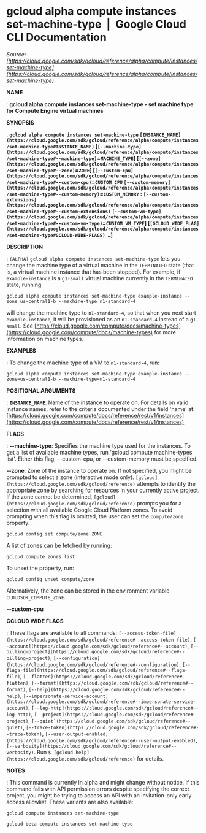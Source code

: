 # gcloud alpha compute instances set-machine-type  |  Google Cloud CLI Documentation

*Source: [https://cloud.google.com/sdk/gcloud/reference/alpha/compute/instances/set-machine-type](https://cloud.google.com/sdk/gcloud/reference/alpha/compute/instances/set-machine-type)*

**NAME**

: **gcloud alpha compute instances set-machine-type - set machine type for Compute Engine virtual machines**

**SYNOPSIS**

: **`gcloud alpha compute instances set-machine-type` `[INSTANCE_NAME](https://cloud.google.com/sdk/gcloud/reference/alpha/compute/instances/set-machine-type#INSTANCE_NAME)` [`[--machine-type](https://cloud.google.com/sdk/gcloud/reference/alpha/compute/instances/set-machine-type#--machine-type)`=`MACHINE_TYPE`] [`[--zone](https://cloud.google.com/sdk/gcloud/reference/alpha/compute/instances/set-machine-type#--zone)`=`ZONE`] [`[--custom-cpu](https://cloud.google.com/sdk/gcloud/reference/alpha/compute/instances/set-machine-type#--custom-cpu)`=`CUSTOM_CPU` `[--custom-memory](https://cloud.google.com/sdk/gcloud/reference/alpha/compute/instances/set-machine-type#--custom-memory)`=`CUSTOM_MEMORY` : `[--custom-extensions](https://cloud.google.com/sdk/gcloud/reference/alpha/compute/instances/set-machine-type#--custom-extensions)` `[--custom-vm-type](https://cloud.google.com/sdk/gcloud/reference/alpha/compute/instances/set-machine-type#--custom-vm-type)`=`CUSTOM_VM_TYPE`] [`[GCLOUD_WIDE_FLAG](https://cloud.google.com/sdk/gcloud/reference/alpha/compute/instances/set-machine-type#GCLOUD-WIDE-FLAGS) …`]**

**DESCRIPTION**

: `(ALPHA)` ``gcloud alpha compute instances
set-machine-type`` lets you change the machine type of a
virtual machine in the `TERMINATED` state (that is, a virtual machine
instance that has been stopped).
For example, if ``example-instance`` is a
``g1-small`` virtual machine currently in the
`TERMINATED` state, running:

```
gcloud alpha compute instances set-machine-type example-instance --zone us-central1-b --machine-type n1-standard-4
```

will change the machine type to
``n1-standard-4``, so that when you next start
``example-instance``, it will be provisioned as
an ``n1-standard-4`` instead of a
``g1-small``.
See [https://cloud.google.com/compute/docs/machine-types](https://cloud.google.com/compute/docs/machine-types)
for more information on machine types.

**EXAMPLES**

: To change the machine type of a VM to `n1-standard-4`, run:

```
gcloud alpha compute instances set-machine-type example-instance --zone=us-central1-b --machine-type=n1-standard-4
```

**POSITIONAL ARGUMENTS**

: **`INSTANCE_NAME`**:
Name of the instance to operate on. For details on valid instance names, refer
to the criteria documented under the field 'name' at: [https://cloud.google.com/compute/docs/reference/rest/v1/instances](https://cloud.google.com/compute/docs/reference/rest/v1/instances)

**FLAGS**

: **--machine-type**:
Specifies the machine type used for the instances. To get a list of available
machine types, run 'gcloud compute machine-types list'. Either this flag,
--custom-cpu, or --custom-memory must be specified.

**--zone**:
Zone of the instance to operate on. If not specified, you might be prompted to
select a zone (interactive mode only). `[gcloud](https://cloud.google.com/sdk/gcloud/reference)` attempts to identify the
appropriate zone by searching for resources in your currently active project. If
the zone cannot be determined, `[gcloud](https://cloud.google.com/sdk/gcloud/reference)` prompts you for a selection with
all available Google Cloud Platform zones.
To avoid prompting when this flag is omitted, the user can set the
``compute/zone`` property:

```
gcloud config set compute/zone ZONE
```

A list of zones can be fetched by running:

```
gcloud compute zones list
```

To unset the property, run:

```
gcloud config unset compute/zone
```

Alternatively, the zone can be stored in the environment variable
``CLOUDSDK_COMPUTE_ZONE``.

**--custom-cpu**

**GCLOUD WIDE FLAGS**

: These flags are available to all commands: `[--access-token-file](https://cloud.google.com/sdk/gcloud/reference#--access-token-file)`,
`[--account](https://cloud.google.com/sdk/gcloud/reference#--account)`, `[--billing-project](https://cloud.google.com/sdk/gcloud/reference#--billing-project)`,
`[--configuration](https://cloud.google.com/sdk/gcloud/reference#--configuration)`,
`[--flags-file](https://cloud.google.com/sdk/gcloud/reference#--flags-file)`,
`[--flatten](https://cloud.google.com/sdk/gcloud/reference#--flatten)`, `[--format](https://cloud.google.com/sdk/gcloud/reference#--format)`, `[--help](https://cloud.google.com/sdk/gcloud/reference#--help)`, `[--impersonate-service-account](https://cloud.google.com/sdk/gcloud/reference#--impersonate-service-account)`,
`[--log-http](https://cloud.google.com/sdk/gcloud/reference#--log-http)`,
`[--project](https://cloud.google.com/sdk/gcloud/reference#--project)`, `[--quiet](https://cloud.google.com/sdk/gcloud/reference#--quiet)`, `[--trace-token](https://cloud.google.com/sdk/gcloud/reference#--trace-token)`, `[--user-output-enabled](https://cloud.google.com/sdk/gcloud/reference#--user-output-enabled)`,
`[--verbosity](https://cloud.google.com/sdk/gcloud/reference#--verbosity)`.
Run `$ [gcloud help](https://cloud.google.com/sdk/gcloud/reference)` for details.

**NOTES**

: This command is currently in alpha and might change without notice. If this
command fails with API permission errors despite specifying the correct project,
you might be trying to access an API with an invitation-only early access
allowlist. These variants are also available:

```
gcloud compute instances set-machine-type
```

```
gcloud beta compute instances set-machine-type
```